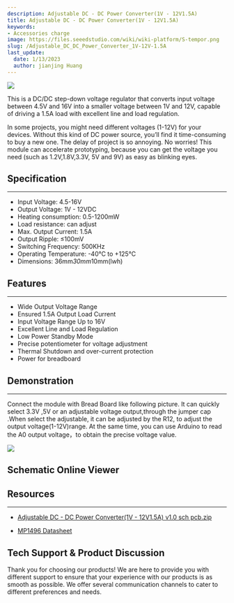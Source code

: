 ```yaml
---
description: Adjustable DC - DC Power Converter(1V - 12V1.5A)
title: Adjustable DC - DC Power Converter(1V - 12V1.5A)
keywords:
- Accessories charge
image: https://files.seeedstudio.com/wiki/wiki-platform/S-tempor.png
slug: /Adjustable_DC_DC_Power_Converter_1V-12V-1.5A
last_update:
  date: 1/13/2023
  author: jianjing Huang
---
```


![](https://files.seeedstudio.com/wiki/Adjustable_DC_DC_Power_Converter_1V-12V-1.5A/img/Adjustable_04.jpg)

This is a DC/DC step-down voltage regulator that converts input voltage between 4.5V and 16V into a smaller voltage between 1V and 12V, capable of driving a 1.5A load with excellent line and load regulation.

In some projects, you might need different voltages (1-12V) for your devices. Without this kind of DC power source, you’ll find it time-consuming to buy a new one. The delay of project is so annoying. No worries! This module can accelerate prototyping, because you can get the voltage you need (such as 1.2V,1.8V,3.3V, 5V and 9V) as easy as blinking eyes.

## Specification

---

* Input Voltage: 4.5-16V
* Output Voltage: 1V - 12VDC
* Heating consumption: 0.5-1200mW
* Load resistance: can adjust
* Max. Output Current: 1.5A
* Output Ripple: ≤100mV
* Switching Frequency: 500KHz
* Operating Temperature: -40℃ to +125℃
* Dimensions: 36mm*30mm*10mm(l*w*h)

## Features

---

* Wide Output Voltage Range
* Ensured 1.5A Output Load Current
* Input Voltage Range Up to 16V
* Excellent Line and Load Regulation
* Low Power Standby Mode
* Precise potentiometer for voltage adjustment
* Thermal Shutdown and over-current protection
* Power for breadboard

## Demonstration

---
Connect the module with Bread Board like following picture. It can quickly select 3.3V ,5V or an adjustable voltage output,through the jumper cap .When select the adjustable, it can be adjusted by the R12, to adjust the output voltage(1-12V)range. At the same time, you can use Arduino to read the A0 output voltage，to obtain the precise voltage value.

![](https://files.seeedstudio.com/wiki/Adjustable_DC_DC_Power_Converter_1V-12V-1.5A/img/ADJ_USER.jpg)

## Schematic Online Viewer

<div className="altium-ecad-viewer" data-project-src="https://files.seeedstudio.com/wiki/Adjustable_DC_DC_Power_Converter_1V-12V-1.5A/res/Adjustable_DC-DC_Power_Converter-1V-12V1.5A-v1.0_sch_pcb.zip" style={{borderRadius: '0px 0px 4px 4px', height: 500, borderStyle: 'solid', borderWidth: 1, borderColor: 'rgb(241, 241, 241)', overflow: 'hidden', maxWidth: 1280, maxHeight: 700, boxSizing: 'border-box'}}>
</div>

## Resources

---

* [Adjustable DC - DC Power Converter(1V - 12V1.5A) v1.0 sch pcb.zip](https://files.seeedstudio.com/wiki/Adjustable_DC_DC_Power_Converter_1V-12V-1.5A/res/Adjustable_DC-DC_Power_Converter-1V-12V1.5A-v1.0_sch_pcb.zip)

* [MP1496 Datasheet](https://files.seeedstudio.com/wiki/Adjustable_DC_DC_Power_Converter_1V-12V-1.5A/res/MP1496-277526.pdf)

## Tech Support & Product Discussion

Thank you for choosing our products! We are here to provide you with different support to ensure that your experience with our products is as smooth as possible. We offer several communication channels to cater to different preferences and needs.

<div class="button_tech_support_container">
<a href="https://forum.seeedstudio.com/" class="button_forum"></a> 
<a href="https://www.seeedstudio.com/contacts" class="button_email"></a>
</div>

<div class="button_tech_support_container">
<a href="https://discord.gg/eWkprNDMU7" class="button_discord"></a> 
<a href="https://github.com/Seeed-Studio/wiki-documents/discussions/69" class="button_discussion"></a>
</div>
